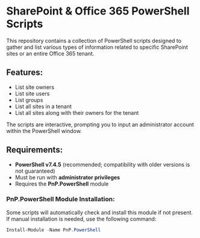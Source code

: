 # SharePoint & Office 365 PowerShell Scripts

This repository contains a collection of PowerShell scripts designed to gather and list various types of information related to specific SharePoint sites or an entire Office 365 tenant.

## Features:
- List site owners
- List site users
- List groups
- List all sites in a tenant
- List all sites along with their owners for the tenant

The scripts are interactive, prompting you to input an administrator account within the PowerShell window.

## Requirements:
- **PowerShell v7.4.5** (recommended; compatibility with older versions is not guaranteed)
- Must be run with **administrator privileges**
- Requires the **PnP.PowerShell** module

### PnP.PowerShell Module Installation:
Some scripts will automatically check and install this module if not present. If manual installation is needed, use the following command:

```powershell
Install-Module -Name PnP.PowerShell
